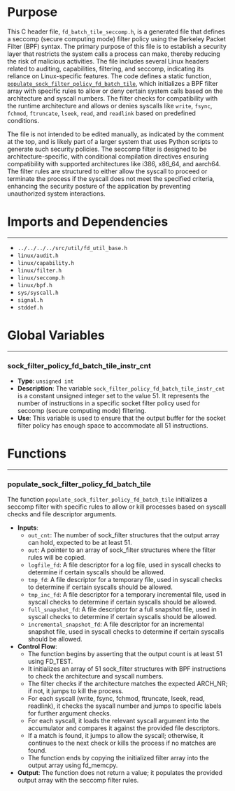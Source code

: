 # Purpose
This C header file, `fd_batch_tile_seccomp.h`, is a generated file that defines a seccomp (secure computing mode) filter policy using the Berkeley Packet Filter (BPF) syntax. The primary purpose of this file is to establish a security layer that restricts the system calls a process can make, thereby reducing the risk of malicious activities. The file includes several Linux headers related to auditing, capabilities, filtering, and seccomp, indicating its reliance on Linux-specific features. The code defines a static function, [`populate_sock_filter_policy_fd_batch_tile`](#populate_sock_filter_policy_fd_batch_tile), which initializes a BPF filter array with specific rules to allow or deny certain system calls based on the architecture and syscall numbers. The filter checks for compatibility with the runtime architecture and allows or denies syscalls like `write`, `fsync`, `fchmod`, `ftruncate`, `lseek`, `read`, and `readlink` based on predefined conditions.

The file is not intended to be edited manually, as indicated by the comment at the top, and is likely part of a larger system that uses Python scripts to generate such security policies. The seccomp filter is designed to be architecture-specific, with conditional compilation directives ensuring compatibility with supported architectures like i386, x86_64, and aarch64. The filter rules are structured to either allow the syscall to proceed or terminate the process if the syscall does not meet the specified criteria, enhancing the security posture of the application by preventing unauthorized system interactions.
# Imports and Dependencies

---
- `../../../../src/util/fd_util_base.h`
- `linux/audit.h`
- `linux/capability.h`
- `linux/filter.h`
- `linux/seccomp.h`
- `linux/bpf.h`
- `sys/syscall.h`
- `signal.h`
- `stddef.h`


# Global Variables

---
### sock\_filter\_policy\_fd\_batch\_tile\_instr\_cnt
- **Type**: `unsigned int`
- **Description**: The variable `sock_filter_policy_fd_batch_tile_instr_cnt` is a constant unsigned integer set to the value 51. It represents the number of instructions in a specific socket filter policy used for seccomp (secure computing mode) filtering.
- **Use**: This variable is used to ensure that the output buffer for the socket filter policy has enough space to accommodate all 51 instructions.


# Functions

---
### populate\_sock\_filter\_policy\_fd\_batch\_tile<!-- {{#callable:populate_sock_filter_policy_fd_batch_tile}} -->
The function `populate_sock_filter_policy_fd_batch_tile` initializes a seccomp filter with specific rules to allow or kill processes based on syscall checks and file descriptor arguments.
- **Inputs**:
    - `out_cnt`: The number of sock_filter structures that the output array can hold, expected to be at least 51.
    - `out`: A pointer to an array of sock_filter structures where the filter rules will be copied.
    - `logfile_fd`: A file descriptor for a log file, used in syscall checks to determine if certain syscalls should be allowed.
    - `tmp_fd`: A file descriptor for a temporary file, used in syscall checks to determine if certain syscalls should be allowed.
    - `tmp_inc_fd`: A file descriptor for a temporary incremental file, used in syscall checks to determine if certain syscalls should be allowed.
    - `full_snapshot_fd`: A file descriptor for a full snapshot file, used in syscall checks to determine if certain syscalls should be allowed.
    - `incremental_snapshot_fd`: A file descriptor for an incremental snapshot file, used in syscall checks to determine if certain syscalls should be allowed.
- **Control Flow**:
    - The function begins by asserting that the output count is at least 51 using FD_TEST.
    - It initializes an array of 51 sock_filter structures with BPF instructions to check the architecture and syscall numbers.
    - The filter checks if the architecture matches the expected ARCH_NR; if not, it jumps to kill the process.
    - For each syscall (write, fsync, fchmod, ftruncate, lseek, read, readlink), it checks the syscall number and jumps to specific labels for further argument checks.
    - For each syscall, it loads the relevant syscall argument into the accumulator and compares it against the provided file descriptors.
    - If a match is found, it jumps to allow the syscall; otherwise, it continues to the next check or kills the process if no matches are found.
    - The function ends by copying the initialized filter array into the output array using fd_memcpy.
- **Output**: The function does not return a value; it populates the provided output array with the seccomp filter rules.


